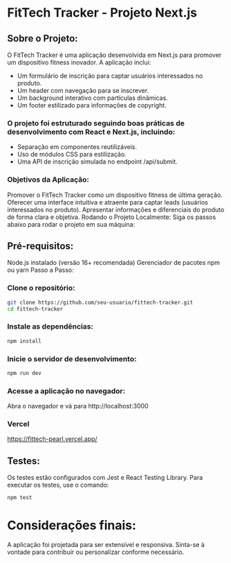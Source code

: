 
# FitTech Tracker - Projeto Next.js

## Sobre o Projeto:
O FitTech Tracker é uma aplicação desenvolvida em Next.js para promover um dispositivo fitness inovador. A aplicação inclui:

* Um formulário de inscrição para captar usuários interessados no produto.
* Um header com navegação para se inscrever.
* Um background interativo com partículas dinâmicas.
* Um footer estilizado para informações de copyright.

### O projeto foi estruturado seguindo boas práticas de desenvolvimento com React e Next.js, incluindo:

* Separação em componentes reutilizáveis.
* Uso de módulos CSS para estilização.
* Uma API de inscrição simulada no endpoint /api/submit.


### Objetivos da Aplicação:

Promover o FitTech Tracker como um dispositivo fitness de última geração.
Oferecer uma interface intuitiva e atraente para captar leads (usuários interessados no produto).
Apresentar informações e diferenciais do produto de forma clara e objetiva.
Rodando o Projeto Localmente:
Siga os passos abaixo para rodar o projeto em sua máquina:

## Pré-requisitos:

Node.js instalado (versão 16+ recomendada)
Gerenciador de pacotes npm ou yarn
Passo a Passo:

### Clone o repositório:
```bash
git clone https://github.com/seu-usuario/fittech-tracker.git
cd fittech-tracker
```

### Instale as dependências:
```bash
npm install
```

### Inicie o servidor de desenvolvimento:

```bash
npm run dev
```

### Acesse a aplicação no navegador:
Abra o navegador e vá para http://localhost:3000

### Vercel
https://fittech-pearl.vercel.app/

## Testes:
Os testes estão configurados com Jest e React Testing Library. Para executar os testes, use o comando:
```bash
npm test
```


# Considerações finais:
A aplicação foi projetada para ser extensível e responsiva. Sinta-se à vontade para contribuir ou personalizar conforme necessário.







